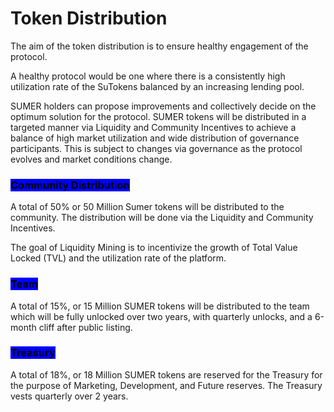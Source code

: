 # Token Distribution

The aim of the token distribution is to ensure healthy engagement of the protocol.&#x20;

A healthy protocol would be one where there is a consistently high utilization rate of the SuTokens balanced by an increasing lending pool.&#x20;

SUMER holders can propose improvements and collectively decide on the optimum solution for the protocol. SUMER tokens will be distributed in a targeted manner via Liquidity and Community Incentives to achieve a balance of high market utilization and wide distribution of governance participants. This is subject to changes via governance as the protocol evolves and market conditions change.

### <mark style="background-color:blue;">**Community Distribution**</mark>

A total of 50% or 50 Million Sumer tokens will be distributed to the community. The distribution will be done via the Liquidity and Community Incentives.

The goal of Liquidity Mining is to incentivize the growth of Total Value Locked (TVL) and the utilization rate of the platform.&#x20;

### <mark style="background-color:blue;">**Team**</mark>&#x20;

A total of 15%, or 15 Million SUMER tokens will be distributed to the team which will be fully unlocked over two years, with quarterly unlocks, and a 6-month cliff after public listing.

### <mark style="background-color:blue;">**Treasury**</mark>&#x20;

A total of 18%, or 18 Million SUMER tokens are reserved for the Treasury for the purpose of Marketing, Development, and Future reserves. The Treasury vests quarterly over 2 years.

